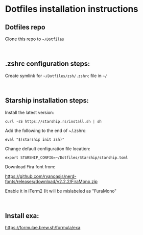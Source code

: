 # Dotfiles installation instructions

## Dotfiles repo

Clone this repo to `~/Dotfiles`

&ensp;

## .zshrc configuration steps:

Create symlink for `~/Dotfiles/zsh/.zshrc` file in `~/`

&ensp;

## Starship installation steps:

Install the latest version:

`curl -sS https://starship.rs/install.sh | sh`

Add the following to the end of ~/.zshrc:

`eval "$(starship init zsh)"`

Change default configuration file location:

`export STARSHIP_CONFIG=~/Dotfiles/Starship/starship.toml`

Download Fira font from:

https://github.com/ryanoasis/nerd-fonts/releases/download/v2.2.2/FiraMono.zip

Enable it in iTerm2 (It will be mislabeled as "FuraMono"

&ensp;

## Install exa:

https://formulae.brew.sh/formula/exa
